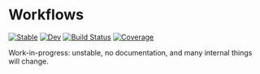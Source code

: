 # Workflows

[![Stable](https://img.shields.io/badge/docs-stable-blue.svg)](https://johnnychen94.github.io/Workflows.jl/stable)
[![Dev](https://img.shields.io/badge/docs-dev-blue.svg)](https://johnnychen94.github.io/Workflows.jl/dev)
[![Build Status](https://github.com/johnnychen94/Workflows.jl/workflows/CI/badge.svg)](https://github.com/johnnychen94/Workflows.jl/actions)
[![Coverage](https://codecov.io/gh/johnnychen94/Workflows.jl/branch/master/graph/badge.svg)](https://codecov.io/gh/johnnychen94/Workflows.jl)

Work-in-progress: unstable, no documentation, and many internal things will change.
